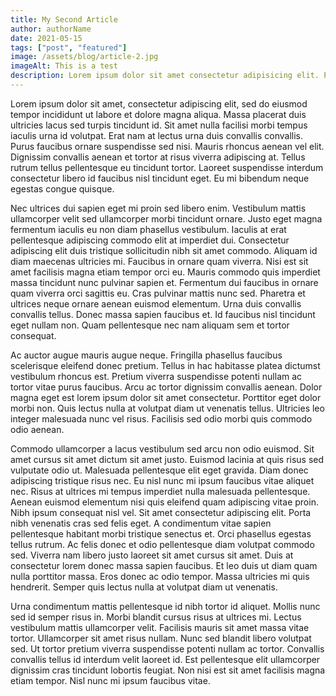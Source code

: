 ```yaml
---
title: My Second Article
author: authorName
date: 2021-05-15
tags: ["post", "featured"]
image: /assets/blog/article-2.jpg
imageAlt: This is a test
description: Lorem ipsum dolor sit amet consectetur adipisicing elit. Perferendis accusantium sit illo neque rem omnis quaerat, nam similique vitae delectus ad magni vel quo maxime, magnam placeat. Reprehenderit, distinctio aliquam?
---
```


Lorem ipsum dolor sit amet, consectetur adipiscing elit, sed do eiusmod tempor incididunt ut labore et dolore magna aliqua. Massa placerat duis ultricies lacus sed turpis tincidunt id. Sit amet nulla facilisi morbi tempus iaculis urna id volutpat. Erat nam at lectus urna duis convallis convallis. Purus faucibus ornare suspendisse sed nisi. Mauris rhoncus aenean vel elit. Dignissim convallis aenean et tortor at risus viverra adipiscing at. Tellus rutrum tellus pellentesque eu tincidunt tortor. Laoreet suspendisse interdum consectetur libero id faucibus nisl tincidunt eget. Eu mi bibendum neque egestas congue quisque.

Nec ultrices dui sapien eget mi proin sed libero enim. Vestibulum mattis ullamcorper velit sed ullamcorper morbi tincidunt ornare. Justo eget magna fermentum iaculis eu non diam phasellus vestibulum. Iaculis at erat pellentesque adipiscing commodo elit at imperdiet dui. Consectetur adipiscing elit duis tristique sollicitudin nibh sit amet commodo. Aliquam id diam maecenas ultricies mi. Faucibus in ornare quam viverra. Nisi est sit amet facilisis magna etiam tempor orci eu. Mauris commodo quis imperdiet massa tincidunt nunc pulvinar sapien et. Fermentum dui faucibus in ornare quam viverra orci sagittis eu. Cras pulvinar mattis nunc sed. Pharetra et ultrices neque ornare aenean euismod elementum. Urna duis convallis convallis tellus. Donec massa sapien faucibus et. Id faucibus nisl tincidunt eget nullam non. Quam pellentesque nec nam aliquam sem et tortor consequat.

Ac auctor augue mauris augue neque. Fringilla phasellus faucibus scelerisque eleifend donec pretium. Tellus in hac habitasse platea dictumst vestibulum rhoncus est. Pretium viverra suspendisse potenti nullam ac tortor vitae purus faucibus. Arcu ac tortor dignissim convallis aenean. Dolor magna eget est lorem ipsum dolor sit amet consectetur. Porttitor eget dolor morbi non. Quis lectus nulla at volutpat diam ut venenatis tellus. Ultricies leo integer malesuada nunc vel risus. Facilisis sed odio morbi quis commodo odio aenean.

Commodo ullamcorper a lacus vestibulum sed arcu non odio euismod. Sit amet cursus sit amet dictum sit amet justo. Euismod lacinia at quis risus sed vulputate odio ut. Malesuada pellentesque elit eget gravida. Diam donec adipiscing tristique risus nec. Eu nisl nunc mi ipsum faucibus vitae aliquet nec. Risus at ultrices mi tempus imperdiet nulla malesuada pellentesque. Aenean euismod elementum nisi quis eleifend quam adipiscing vitae proin. Nibh ipsum consequat nisl vel. Sit amet consectetur adipiscing elit. Porta nibh venenatis cras sed felis eget. A condimentum vitae sapien pellentesque habitant morbi tristique senectus et. Orci phasellus egestas tellus rutrum. Ac felis donec et odio pellentesque diam volutpat commodo sed. Viverra nam libero justo laoreet sit amet cursus sit amet. Duis at consectetur lorem donec massa sapien faucibus. Et leo duis ut diam quam nulla porttitor massa. Eros donec ac odio tempor. Massa ultricies mi quis hendrerit. Semper quis lectus nulla at volutpat diam ut venenatis.

Urna condimentum mattis pellentesque id nibh tortor id aliquet. Mollis nunc sed id semper risus in. Morbi blandit cursus risus at ultrices mi. Lectus vestibulum mattis ullamcorper velit. Facilisis mauris sit amet massa vitae tortor. Ullamcorper sit amet risus nullam. Nunc sed blandit libero volutpat sed. Ut tortor pretium viverra suspendisse potenti nullam ac tortor. Convallis convallis tellus id interdum velit laoreet id. Est pellentesque elit ullamcorper dignissim cras tincidunt lobortis feugiat. Non nisi est sit amet facilisis magna etiam tempor. Nisl nunc mi ipsum faucibus vitae.